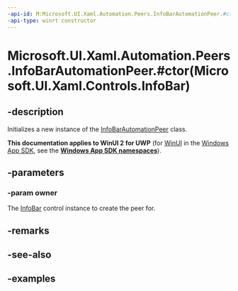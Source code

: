 ```yaml
---
-api-id: M:Microsoft.UI.Xaml.Automation.Peers.InfoBarAutomationPeer.#ctor(Microsoft.UI.Xaml.Controls.InfoBar)
-api-type: winrt constructor
---
```


# Microsoft.UI.Xaml.Automation.Peers.InfoBarAutomationPeer.#ctor(Microsoft.UI.Xaml.Controls.InfoBar)

<!--
public InfoBarAutomationPeer (Microsoft.UI.Xaml.Controls.InfoBar owner);
-->


## -description

Initializes a new instance of the [InfoBarAutomationPeer](infobarautomationpeer.md) class.

**This documentation applies to WinUI 2 for UWP** (for [WinUI](/windows/apps/winui/winui3/) in the [Windows App SDK](/windows/apps/windows-app-sdk/), see the **[Windows App SDK namespaces](/windows/windows-app-sdk/api/winrt/)**).

## -parameters

### -param owner

The [InfoBar](../microsoft.ui.xaml.controls/infobar.md) control instance to create the peer for.

## -remarks

## -see-also

## -examples



